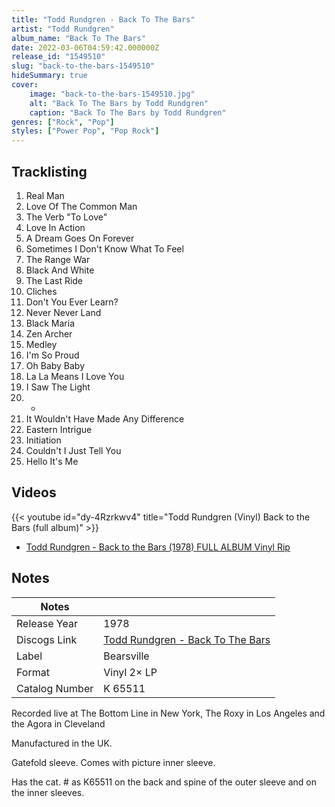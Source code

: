 ```yaml
---
title: "Todd Rundgren - Back To The Bars"
artist: "Todd Rundgren"
album_name: "Back To The Bars"
date: 2022-03-06T04:59:42.000000Z
release_id: "1549510"
slug: "back-to-the-bars-1549510"
hideSummary: true
cover:
    image: "back-to-the-bars-1549510.jpg"
    alt: "Back To The Bars by Todd Rundgren"
    caption: "Back To The Bars by Todd Rundgren"
genres: ["Rock", "Pop"]
styles: ["Power Pop", "Pop Rock"]
---
```


## Tracklisting
1. Real Man
2. Love Of The Common Man
3. The Verb "To Love"
4. Love In Action
5. A Dream Goes On Forever
6. Sometimes I Don't Know What To Feel
7. The Range War
8. Black And White
9. The Last Ride
10. Cliches
11. Don't You Ever Learn?
12. Never Never Land
13. Black Maria
14. Zen Archer
15. Medley
16. I'm So Proud
17. Oh Baby Baby
18. La La Means I Love You
19. I Saw The Light
20. -
21. It Wouldn't Have Made Any Difference
22. Eastern Intrigue
23. Initiation
24. Couldn't I Just Tell You
25. Hello It's Me




## Videos
{{< youtube id="dy-4Rzrkwv4" title="Todd Rundgren (Vinyl) Back to the Bars (full album)" >}}
- [Todd Rundgren - Back to the Bars (1978) FULL ALBUM Vinyl Rip](https://www.youtube.com/watch?v=YlA1ZjLinMM)

## Notes
| Notes          |             |
| ---------------| ----------- |
| Release Year   | 1978 |
| Discogs Link   | [Todd Rundgren - Back To The Bars](https://www.discogs.com/release/1549510-Todd-Rundgren-Back-To-The-Bars) |
| Label          | Bearsville |
| Format         | Vinyl 2× LP |
| Catalog Number | K 65511 |

Recorded live at The Bottom Line in New York, The Roxy in Los Angeles and the Agora in Cleveland

Manufactured in the UK.

Gatefold sleeve. Comes with picture inner sleeve.

Has the cat. # as K65511 on the back and spine of the outer sleeve and on the inner sleeves.

